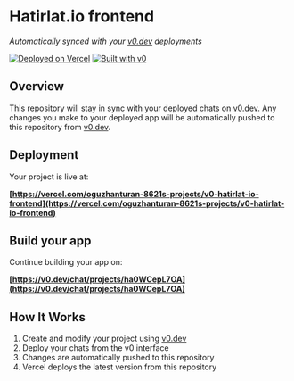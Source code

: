 # Hatirlat.io frontend

*Automatically synced with your [v0.dev](https://v0.dev) deployments*

[![Deployed on Vercel](https://img.shields.io/badge/Deployed%20on-Vercel-black?style=for-the-badge&logo=vercel)](https://vercel.com/oguzhanturan-8621s-projects/v0-hatirlat-io-frontend)
[![Built with v0](https://img.shields.io/badge/Built%20with-v0.dev-black?style=for-the-badge)](https://v0.dev/chat/projects/ha0WCepL7OA)

## Overview

This repository will stay in sync with your deployed chats on [v0.dev](https://v0.dev).
Any changes you make to your deployed app will be automatically pushed to this repository from [v0.dev](https://v0.dev).

## Deployment

Your project is live at:

**[https://vercel.com/oguzhanturan-8621s-projects/v0-hatirlat-io-frontend](https://vercel.com/oguzhanturan-8621s-projects/v0-hatirlat-io-frontend)**

## Build your app

Continue building your app on:

**[https://v0.dev/chat/projects/ha0WCepL7OA](https://v0.dev/chat/projects/ha0WCepL7OA)**

## How It Works

1. Create and modify your project using [v0.dev](https://v0.dev)
2. Deploy your chats from the v0 interface
3. Changes are automatically pushed to this repository
4. Vercel deploys the latest version from this repository
